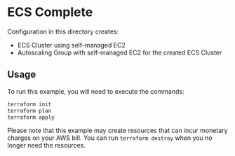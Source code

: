 # ECS Complete

Configuration in this directory creates:

- ECS Cluster using self-managed EC2
- Autoscaling Group with self-managed EC2 for the created ECS Cluster

## Usage

To run this example, you will need to execute the commands:

```bash
terraform init
terraform plan
terraform apply
```

Please note that this example may create resources that can incur monetary charges on your AWS bill. You can run `terraform destroy` when you no longer need the resources.
